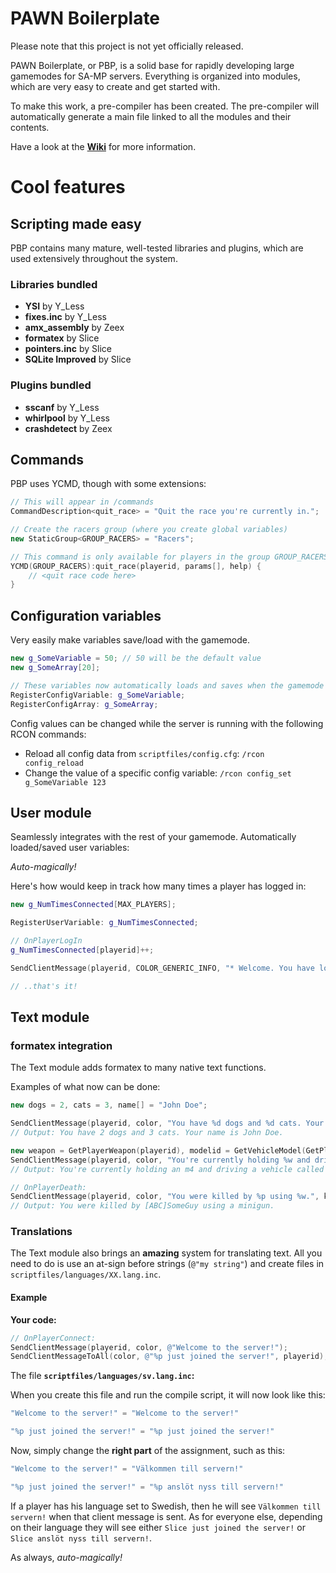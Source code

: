# PAWN Boilerplate

Please note that this project is not yet officially released.

PAWN Boilerplate, or PBP, is a solid base for rapidly developing large gamemodes for SA-MP servers.
Everything is organized into modules, which are very easy to create and get started with.

To make this work, a pre-compiler has been created. The pre-compiler will automatically generate a main file linked to all the modules and their contents.

Have a look at the **[Wiki](https://github.com/oscar-broman/PAWN-Boilerplate/wiki)** for more information.

# Cool features

## Scripting made easy

PBP contains many mature, well-tested libraries and plugins, which are used extensively throughout the system.

### Libraries bundled

* **YSI** by Y_Less
* **fixes.inc** by Y_Less
* **amx_assembly** by Zeex
* **formatex** by Slice
* **pointers.inc** by Slice
* **SQLite Improved** by Slice

### Plugins bundled

* **sscanf** by Y_Less
* **whirlpool** by Y_Less
* **crashdetect** by Zeex

## Commands

PBP uses YCMD, though with some extensions:

```C++
// This will appear in /commands
CommandDescription<quit_race> = "Quit the race you're currently in.";

// Create the racers group (where you create global variables)
new StaticGroup<GROUP_RACERS> = "Racers";

// This command is only available for players in the group GROUP_RACERS
YCMD(GROUP_RACERS):quit_race(playerid, params[], help) {
	// <quit race code here>
}
```

## Configuration variables

Very easily make variables save/load with the gamemode.

```C++
new g_SomeVariable = 50; // 50 will be the default value
new g_SomeArray[20];

// These variables now automatically loads and saves when the gamemode inits/exits
RegisterConfigVariable: g_SomeVariable;
RegisterConfigArray: g_SomeArray;
```

Config values can be changed while the server is running with the following RCON commands:

* Reload all config data from `scriptfiles/config.cfg`: `/rcon config_reload`
* Change the value of a specific config variable: `/rcon config_set g_SomeVariable 123`

## User module

Seamlessly integrates with the rest of your gamemode. Automatically loaded/saved user variables:

*Auto-magically!*

Here's how would keep in track how many times a player has logged in:

```C++
new g_NumTimesConnected[MAX_PLAYERS];

RegisterUserVariable: g_NumTimesConnected;

// OnPlayerLogIn
g_NumTimesConnected[playerid]++;

SendClientMessage(playerid, COLOR_GENERIC_INFO, "* Welcome. You have logged in %d times.", g_NumTimesConnected[playerid]);

// ..that's it!
```

## Text module

### formatex integration

The Text module adds formatex to many native text functions.

Examples of what now can be done:

```C++
new dogs = 2, cats = 3, name[] = "John Doe";

SendClientMessage(playerid, color, "You have %d dogs and %d cats. Your name is %s.", dogs, cats, name);
// Output: You have 2 dogs and 3 cats. Your name is John Doe.

new weapon = GetPlayerWeapon(playerid), modelid = GetVehicleModel(GetPlayerVehicleID(playerid));
SendClientMessage(playerid, color, "You're currently holding %w and driving a vehicle called %v.", weapon, modelid);
// Output: You're currently holding an m4 and driving a vehicle called Infernus.

// OnPlayerDeath:
SendClientMessage(playerid, color, "You were killed by %p using %w.", killerid, reason);
// Output: You were killed by [ABC]SomeGuy using a minigun.
```

### Translations

The Text module also brings an **amazing** system for translating text. All you need to do is use an at-sign before strings (`@"my string"`) and create files in `scriptfiles/languages/XX.lang.inc`.

#### Example

**Your code:**

```Objective-C
// OnPlayerConnect:
SendClientMessage(playerid, color, @"Welcome to the server!");
SendClientMessageToAll(color, @"%p just joined the server!", playerid);
```

The file **`scriptfiles/languages/sv.lang.inc`:**

When you create this file and run the compile script, it will now look like this:

```C++
"Welcome to the server!" = "Welcome to the server!"

"%p just joined the server!" = "%p just joined the server!"
```

Now, simply change the **right part** of the assignment, such as this:

```C++
"Welcome to the server!" = "Välkommen till servern!"

"%p just joined the server!" = "%p anslöt nyss till servern!"
```

If a player has his language set to Swedish, then he will see `Välkommen till servern!` when that client message is sent.
As for everyone else, depending on their language they will see either `Slice just joined the server!` or `Slice anslöt nyss till servern!`.

As always, *auto-magically!*